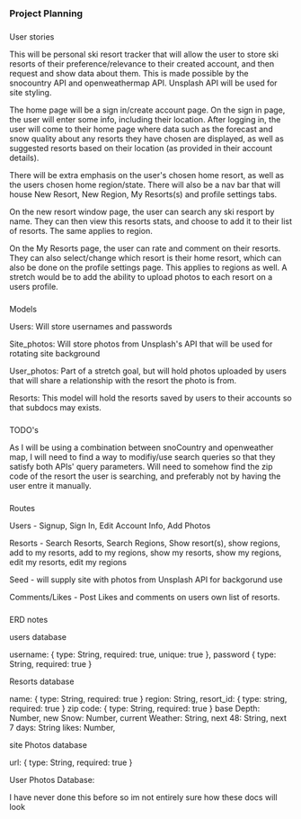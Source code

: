 ### Project Planning

### 
User stories

This will be personal ski resort tracker that will allow the user to store
ski resorts of their preference/relevance to their created account, and then request and show data about them. This is made possible by the snocountry API and openweathermap API. Unsplash API will be used for site styling. 

The home page will be a sign in/create account page. On the sign in page, the user will enter some info, including their location. After logging in, the user will come to their home page where data such as the forecast and snow quality about any resorts they have chosen are displayed, as well as suggested resorts based on their location (as provided in their account details). 

There will be extra emphasis on the user's chosen home resort, as well as the users chosen home region/state. There will also be a nav bar that will house  New Resort, New Region, My Resorts(s) and profile settings tabs. 

On the new resort window page, the user can search any ski resport by name. They can then view this resorts stats, and choose to add it to their list of resorts. The same applies to region. 


On the My Resorts page, the user can rate and comment on their resorts. They can also select/change which resort is their home resort, which can also be done on the profile settings page. This applies to regions as well. A stretch would be to add the ability to upload photos to each resort on a users profile.

### 
Models

Users: Will store usernames and passwords

Site_photos: Will store photos from Unsplash's API that will be used for rotating site background

User_photos: Part of a stretch goal, but will hold photos uploaded by users that will share a relationship with the resort the photo is from.

Resorts: This model will hold the resorts saved by users to their accounts so that subdocs may exists. 

###
TODO's

As I will be using a combination between snoCountry and openweather map, I will need to find a way to modifiy/use search queries so that they satisfy both APIs' query parameters. Will need to somehow find the zip code of the resort the user is searching, and preferably not by having the user entre it manually. 


###
Routes

Users - Signup, Sign In, Edit Account Info, Add Photos

Resorts - Search Resorts, Search Regions, Show resort(s), show regions, add to my resorts, add to my regions, show my resorts, show my regions, edit my resorts, edit my regions

Seed - will supply site with photos from Unsplash API for backgorund use

Comments/Likes - Post Likes and comments on users own list of resorts. 

###
ERD notes

users database

username: {
    type: String,
    required: true,
    unique: true
}, password {
    type: String,
    required: true
}





Resorts database

name: {
    type: String,
    required: true
}
region: String,
resort_id: {
    type: string,
    required: true
}
zip code: {
    type: String,
    required: true
}
base Depth: Number,
new Snow: Number,
current Weather: String,
next 48: String,
next 7 days: String
likes: Number,



site  Photos database

url: {
    type: String,
    required: true
}

User Photos Database:

I have never done this before so im not entirely sure how these docs will look



